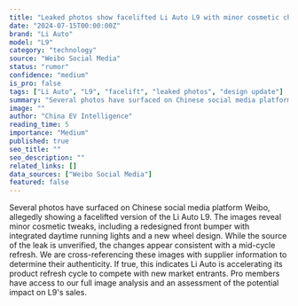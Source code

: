```yaml
---
title: "Leaked photos show facelifted Li Auto L9 with minor cosmetic changes."
date: "2024-07-15T00:00:00Z"
brand: "Li Auto"
model: "L9"
category: "technology"
source: "Weibo Social Media"
status: "rumor"
confidence: "medium"
is_pro: false
tags: ["Li Auto", "L9", "facelift", "leaked photos", "design update"]
summary: "Several photos have surfaced on Chinese social media platform Weibo, allegedly showing a facelifted version of the Li Auto L9 with minor cosmetic changes including redesigned front bumper and new wheel design."
image: ""
author: "China EV Intelligence"
reading_time: 5
importance: "Medium"
published: true
seo_title: ""
seo_description: ""
related_links: []
data_sources: ["Weibo Social Media"]
featured: false
---
```


Several photos have surfaced on Chinese social media platform Weibo, allegedly showing a facelifted version of the Li Auto L9. The images reveal minor cosmetic tweaks, including a redesigned front bumper with integrated daytime running lights and a new wheel design. While the source of the leak is unverified, the changes appear consistent with a mid-cycle refresh. We are cross-referencing these images with supplier information to determine their authenticity. If true, this indicates Li Auto is accelerating its product refresh cycle to compete with new market entrants. Pro members have access to our full image analysis and an assessment of the potential impact on L9's sales.
